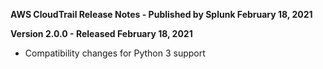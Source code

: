 **AWS CloudTrail Release Notes - Published by Splunk February 18, 2021**


**Version 2.0.0 - Released February 18, 2021**

* Compatibility changes for Python 3 support
